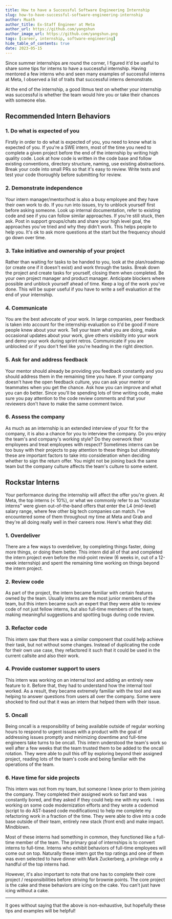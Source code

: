 ```yaml
---
title: How to have a Successful Software Engineering Internship
slug: how-to-have-successful-software-engineering-internship
author: Muath
author_title: Ex-Staff Engineer at Meta
author_url: https://github.com/yangshun
author_image_url: https://github.com/yangshun.png
tags: [career, internship, software-engineering]
hide_table_of_contents: true
date: 2023-05-15
---
```


Since summer internships are round the corner, I figured it'd be useful to share some tips for interns to have a successful internship. Having mentored a few interns who and seen many examples of successful interns at Meta, I observed a list of traits that successful interns demonstrate.

At the end of the internship, a good litmus test on whether your internship was successful is whether the team would hire you or take their chances with someone else.

## Recommended Intern Behaviors

### 1. Do what is expected of you

Firstly in order to do what is expected of you, you need to know what is expected of you. If you're a SWE intern, most of the time you need to complete a given project before the end of the internship by writing high quality code. Look at how code is written in the code base and follow existing conventions, directory structure, naming, use existing abstractions. Break your code into small PRs so that it's easy to review. Write tests and test your code thoroughly before submitting for review.

### 2. Demonstrate independence

Your intern manager/mentor/host is also a busy employee and they have their own work to do. If you run into issues, try to unblock yourself first before asking someone. Look up internal documentation, refer to existing code and see if you can follow similar approaches. If you're still stuck, then ask. Post in support groups/chats and share your high level goal, the approaches you've tried and why they didn't work. This helps people to help you. It's ok to ask more questions at the start but the frequency should go down over time.

### 3. Take initiative and ownership of your project

Rather than waiting for tasks to be handed to you, look at the plan/roadmap (or create one if it doesn't exist) and work through the tasks. Break down the project and create tasks for yourself, closing them when completed. Be your own project manager and product manager. Anticipate blockers where possible and unblock yourself ahead of time. Keep a log of the work you've done. This will be super useful if you have to write a self evaluation at the end of your internship.

### 4. Communicate

You are the best advocate of your work. In large companies, peer feedback is taken into account for the internship evaluation so it'd be good if more people knew about your work. Tell your team what you are doing, make occasional updates about your work, give others visibility into your work and demo your work during sprint retros. Communicate if you are unblocked or if you don't feel like you're heading in the right direction.

### 5. Ask for and address feedback

Your mentor should already be providing you feedback constantly and you should address them in the remaining time you have. If your company doesn't have the open feedback culture, you can ask your mentor or teammates when you get the chance. Ask how you can improve and what you can do better. Since you'll be spending lots of time writing code, make sure you pay attention to the code review comments and that your reviewers don't have to make the same comment twice.

### 6. Assess the company

As much as an internship is an extended interview of your fit for the company, it is also a chance for you to interview the company. Do you enjoy the team's and company's working style? Do they overwork their employees and treat employees with respect? Sometimes interns can be too busy with their projects to pay attention to these things but ultimately these are important factors to take into consideration when deciding whether to sign the return offer. You might not be joining back the same team but the company culture affects the team's culture to some extent.

## Rockstar Interns

Your performance during the internship will affect the offer you're given. At Meta, the top interns (< 10%), or what we commonly refer to as "rockstar interns" were given out-of-the-band offers that enter the L4 (mid-level) salary range, where few other big tech companies can match. I've encountered some of them throughout my time at Meta and Grab and they're all doing really well in their careers now. Here's what they did:

### 1. Overdeliver

There are a few ways to overdeliver, by completing things faster, doing more things, or doing them better. This intern did all of that and completed the intern project even before the mid-point review (6 weeks in, out of a 12-week internship) and spent the remaining time working on things beyond the intern project.

### 2. Review code

As part of the project, the intern became familiar with certain features owned by the team. Usually interns are the most junior members of the team, but this intern became such an expert that they were able to review code of not just fellow interns, but also full-time members of the team, making meaningful suggestions and spotting bugs during code review.

### 3. Refactor code

This intern saw that there was a similar component that could help achieve their task, but not without some changes. Instead of duplicating the code for their own use case, they refactored it such that it could be used in the current callsite and also their work.

### 4. Provide customer support to users

This intern was working on an internal tool and adding an entirely new feature to it. Before that, they had to understand how the internal tool worked. As a result, they became extremely familiar with the tool and was helping to answer questions from users all over the company. Some were shocked to find out that it was an intern that helped them with their issue.

### 5. Oncall

Being oncall is a responsibility of being available outside of regular working hours to respond to urgent issues with a product with the goal of addressing issues promptly and minimizing downtime and full-time engineers take turns to be oncall. This intern understood the team's work so well after a few weeks that the team trusted them to be added to the oncall rotation. They were able to pull this off by exploring beyond their assigned project, reading lots of the team's code and being familiar with the operations of the team.

### 6. Have time for side projects

This intern was not from my team, but someone I knew prior to them joining the company. They completed their assigned work so fast and was constantly bored, and they asked if they could help me with my work. I was working on some code modernization efforts and they wrote a codemod (script to do AST-based code modifications) to help me complete my refactoring work in a fraction of the time. They were able to dive into a code base outside of their team, entirely new stack (front end) and make impact. Mindblown.

Most of these interns had something in common, they functioned like a full-time member of the team. The primary goal of internships is to convert interns to full-time. Interns who exhibit behaviors of full-time employees will come out on top. Naturally these intern got the top ratings and one of them was even selected to have dinner with Mark Zuckerberg, a privilege only a handful of the top interns had.

However, it's also important to note that one has to complete their core project / responsibilities before striving for brownie points. The core project is the cake and these behaviors are icing on the cake. You can't just have icing without a cake.

---

It goes without saying that the above is non-exhaustive, but hopefully these tips and examples will be helpful!
